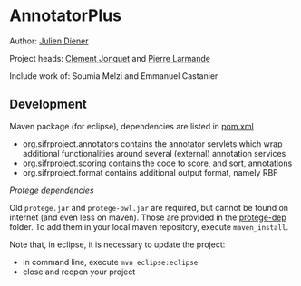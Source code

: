 AnnotatorPlus
=============


Author: [Julien Diener](https://github.com/julien-diener)

Project heads: [Clement Jonquet](https://github.com/jonquet) and [Pierre Larmande](https://github.com/pierrelarmande)

Include work of: Soumia Melzi and Emmanuel Castanier


Development
-----------

Maven package (for eclipse), dependencies are listed in [pom.xml](pom.xml)


  - org.sifrproject.annotators contains the annotator servlets which wrap additional 
    functionalities around several (external) annotation services 
  - org.sifrproject.scoring contains the code to score, and sort, annotations 
  - org.sifrproject.format contains additional output format, namely RBF


*Protege dependencies*

Old `protege.jar` and `protege-owl.jar` are required, but cannot be found on internet (and even less on maven).
Those are provided in the [protege-dep](protege-dep) folder. To add them in your local maven repository, 
execute `maven_install`.

Note that, in eclipse, it is necessary to update the project:

  - in command line, execute `mvn eclipse:eclipse`
  - close and reopen your project
 